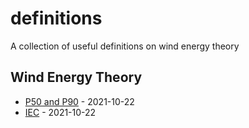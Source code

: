 # definitions

A collection of useful definitions on wind energy theory

<!-- index starts -->
## Wind Energy Theory

* [P50 and P90](https://github.com/rdmolony/definitions/blob/main/wind-energy-theory/p50-and-p90.yaml) - 2021-10-22
* [IEC](https://github.com/rdmolony/definitions/blob/main/wind-energy-theory/iec.yaml) - 2021-10-22
<!-- index ends -->